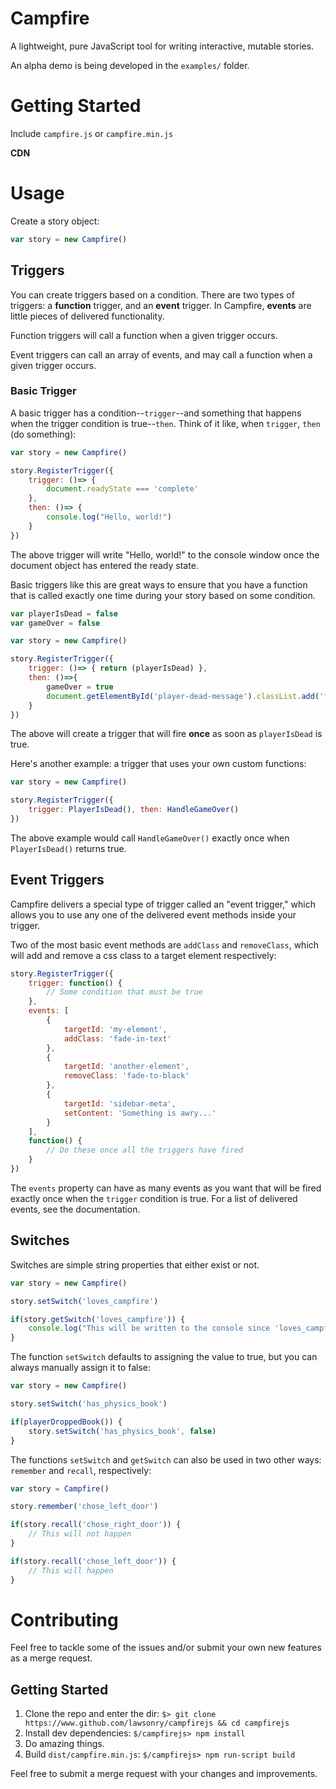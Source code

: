 # Campfire

A lightweight, pure JavaScript tool for writing interactive, mutable stories.

An alpha demo is being developed in the `examples/` folder.

# Getting Started

Include `campfire.js` or `campfire.min.js` 

**CDN**



# Usage

Create a story object:

```js
var story = new Campfire()
```

## Triggers

You can create triggers based on a condition. There are two types of triggers: a **function** trigger, and an **event** trigger. In Campfire, **events** are little pieces of delivered functionality. 

Function triggers will call a function when a given trigger occurs. 

Event triggers can call an array of events, and may call a function when a given trigger occurs.

### Basic Trigger

A basic trigger has a condition--`trigger`--and something that happens when the trigger condition is true--`then`. Think of it like, when `trigger`, `then` (do something):

```js
var story = new Campfire()

story.RegisterTrigger({
    trigger: ()=> { 
        document.readyState === 'complete' 
    },
    then: ()=> { 
        console.log("Hello, world!")
    }
})
```

The above trigger will write "Hello, world!" to the console window once the document object has entered the ready state. 

Basic triggers like this are great ways to ensure that you have a function that is called exactly one time during your story based on some condition. 

```js
var playerIsDead = false
var gameOver = false

var story = new Campfire()

story.RegisterTrigger({
    trigger: ()=> { return (playerIsDead) },
    then: ()=>{ 
        gameOver = true
        document.getElementById('player-dead-message').classList.add('fade-in-message')
    }
})
```

The above will create a trigger that will fire **once** as soon as `playerIsDead` is true.

Here's another example: a trigger that uses your own custom functions:

```js
var story = new Campfire()

story.RegisterTrigger({
    trigger: PlayerIsDead(), then: HandleGameOver()
})
```

The above example would call `HandleGameOver()` exactly once when `PlayerIsDead()` returns true. 

## Event Triggers

Campfire delivers a special type of trigger called an "event trigger," which allows you to use any one of the delivered event methods inside your trigger. 

Two of the most basic event methods are `addClass` and `removeClass`, which will add and remove a css class to a target element respectively:

```js
story.RegisterTrigger({
    trigger: function() {
        // Some condition that must be true
    },
    events: [
        {
            targetId: 'my-element',
            addClass: 'fade-in-text'
        },
        {
            targetId: 'another-element',
            removeClass: 'fade-to-black'
        },
        {
            targetId: 'sidebar-meta',
            setContent: 'Something is awry...'
        }
    ],
    function() {
        // Do these once all the triggers have fired
    }
})
```

The `events` property can have as many events as you want that will be fired exactly once when the `trigger` condition is true. For a list of delivered events, see the documentation. 

## Switches

Switches are simple string properties that either exist or not. 

```js
var story = new Campfire()

story.setSwitch('loves_campfire')

if(story.getSwitch('loves_campfire')) {
    console.log("This will be written to the console since 'loves_campfire' was set to true")
}
```

The function `setSwitch` defaults to assigning the value to true, but you can always manually assign it to false:

```js 
var story = new Campfire()

story.setSwitch('has_physics_book')

if(playerDroppedBook()) {
    story.setSwitch('has_physics_book', false)
}
```

The functions `setSwitch` and `getSwitch` can also be used in two other ways: `remember` and `recall`, respectively:

```js
var story = Campfire()

story.remember('chose_left_door')

if(story.recall('chose_right_door')) {
    // This will not happen
}

if(story.recall('chose_left_door')) {
    // This will happen
}
```

# Contributing

Feel free to tackle some of the issues and/or submit your own new features as a merge request. 

## Getting Started

1. Clone the repo and enter the dir: `$> git clone https://www.github.com/lawsonry/campfirejs && cd campfirejs`
2. Install dev dependencies: `$/campfirejs> npm install`
3. Do amazing things.
4. Build `dist/campfire.min.js`: `$/campfirejs> npm run-script build`

Feel free to submit a merge request with your changes and improvements. 
